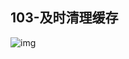 ## 103-及时清理缓存
![img](https://raw.githubusercontent.com/fanpan26/nginx-study/master/nginx/nginx-103-20190515200207.png)